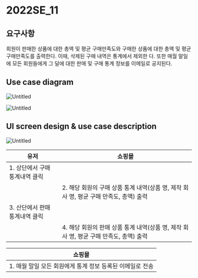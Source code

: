 # 2022SE_11

## 요구사항

회원이 판매한 상품에 대한 총액 및 평균 구매만족도와 구매한 상품에 대한
총액 및 평균 구매만족도를 출력한다. 이때, 삭제된 구매 내역은 통계에서 제외한
다. 또한 매월 말일에 모든 회원들에게 그 달에 대한 판매 및 구매 통계 정보를
이메일로 공지된다.

## Use case diagram

![Untitled](https://user-images.githubusercontent.com/58579386/166129160-074a1139-ce35-45ff-bb87-b5006b32ed29.png)

![Untitled](https://user-images.githubusercontent.com/58579386/166129163-f00ac9c3-3d4f-432a-99f7-225a354c6b36.png)

## UI screen design & use case description

![Untitled](https://user-images.githubusercontent.com/58579386/166129164-e4f5d8d4-bb12-4130-8f82-f4a9ad6a4900.jpg)

| 유저 | 쇼핑몰 |
| --- | --- |
| 1. 상단에서 구매 통계내역 클릭 |  |
|  | 2. 해당 회원의 구매 상품 통계 내역(상품 명, 제작 회사 명, 평균 구매 만족도, 총액) 출력 |
| 3. 산단에서 판매 통계내역 클릭 |  |
|  | 4. 해당 회원의 판매 상품 통계 내역(상품 명, 제작 회사 명, 평균 구매 만족도, 총액) 출력 |

| 쇼핑몰 |
| --- |
| 1. 매월 말일 모든 회원에게 통계 정보 등록된 이메일로 전송 |
